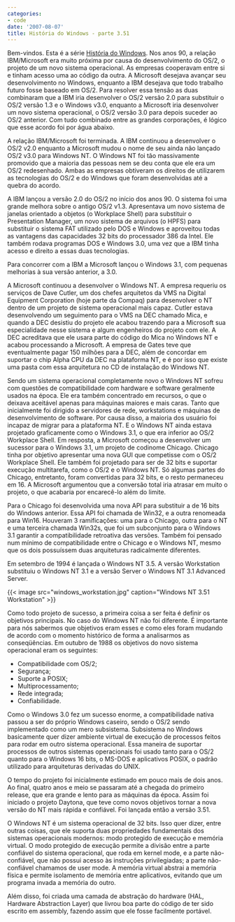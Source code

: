 ```yaml
---
categories:
- code
date: '2007-08-07'
title: História do Windows - parte 3.51
---
```


Bem-vindos. Esta é a série [História do Windows]. Nos anos 90, a relação IBM/Microsoft era muito próxima por causa do desenvolvimento do OS/2, o projeto de um novo sistema operacional. As empresas cooperavam entre si e tinham acesso uma ao código da outra. A Microsoft desejava avançar seu desenvolvimento no Windows, enquanto a IBM desejava que todo trabalho futuro fosse baseado em OS/2. Para resolver essa tensão as duas combinaram que a IBM iria desenvolver o OS/2 versão 2.0 para substituir o OS/2 versão 1.3 e o Windows v3.0, enquanto a Microsoft iria desenvolver um novo sistema operacional, o OS/2 versão 3.0 para depois suceder ao OS/2 anterior. Com tudo combinado entre as grandes corporações, é lógico que esse acordo foi por água abaixo.

A relação IBM/Microsoft foi terminada. A IBM continuou a desenvolver o OS/2 v2.0 enquanto a Microsoft mudou o nome de seu ainda não lançado OS/2 v3.0 para Windows NT. O Windows NT foi tão massivamente promovido que a maioria das pessoas nem se deu conta que ele era um OS/2 redesenhado. Ambas as empresas obtiveram os direitos de utilizarem as tecnologias do OS/2 e do Windows que foram desenvolvidas até a quebra do acordo.

A IBM lançou a versão 2.0 do OS/2 no início dos anos 90. O sistema foi uma grande melhora sobre o antigo OS/2 v1.3. Apresentava um novo sistema de janelas orientado a objetos (o Workplace Shell) para substituir o Presentation Manager, um novo sistema de arquivos (o HPFS) para substituir o sistema FAT utilizado pelo DOS e Windows e aproveitou todas as vantagens das capacidades 32 bits do processador 386 da Intel. Ele também rodava programas DOS e Windows 3.0, uma vez que a IBM tinha acesso e direito a essas duas tecnologias.

Para concorrer com a IBM a Microsoft lançou o Windows 3.1, com pequenas melhorias à sua versão anterior, a 3.0.

A Microsoft continuou a desenvolver o Windows NT. A empresa requeriu os serviços de Dave Cutler, um dos chefes arquitetos da VMS na Digital Equipment Corporation (hoje parte da Compaq) para desenvolver o NT dentro de um projeto de sistema operacional mais capaz. Cutler estava desenvolvendo um seguimento para o VMS na DEC chamado Mica, e quando a DEC desistiu do projeto ele acabou trazendo para a Microsoft sua especialidade nesse sistema e algum engenheiros do projeto com ele. A DEC acreditava que ele usara parte do código do Mica no Windows NT e acabou processando a Microsoft. A empresa de Gates teve que eventualmente pagar 150 milhões para a DEC, além de concordar em suportar o chip Alpha CPU da DEC na plataforma NT, e é por isso que existe uma pasta com essa arquitetura no CD de instalação do Windows NT.

Sendo um sistema operacional completamente novo o Windows NT sofreu com questões de compatibilidade com hardware e software geralmente usados na época. Ele era também concentrado em recursos, o que o deixava aceitável apenas para máquinas maiores e mais caras. Tanto que inicialmente foi dirigido a servidores de rede, workstations e máquinas de desenvolvimento de software. Por causa disso, a maioria dos usuário foi incapaz de migrar para a plataforma NT. E o Windows NT ainda estava projetado graficamente como o Windows 3.1, o que era inferior ao OS/2 Workplace Shell. Em resposta, a Microsoft começou a desenvolver um sucessor para o Windows 3.1, um projeto de codinome Chicago. Chicago tinha por objetivo apresentar uma nova GUI que competisse com o OS/2 Workplace Shell. Ele também foi projetado para ser de 32 bits e suportar execução multitarefa, como o OS/2 e o Windows NT. Só algumas partes do Chicago, entretanto, foram convertidas para 32 bits, e o resto permaneceu em 16. A Microsoft argumentou que a conversão total iria atrasar em muito o projeto, o que acabaria por encarecê-lo além do limite.

Para o Chicago foi desenvolvida uma nova API para substituir a de 16 bits do Windows anterior. Essa API foi chamada de Win32, e a outra renomeada para Win16. Houveram 3 ramificações: uma para o Chicago, outra para o NT e uma terceira chamada Win32s, que foi um subconjunto para o Windows 3.1 garantir a compatibilidade retroativa das versões. Também foi pensado num mínimo de compatibilidade entre o Chicago e o Windows NT, mesmo que os dois possuíssem duas arquiteturas radicalmente diferentes.

Em setembro de 1994 é lançada o Windows NT 3.5. A versão Workstation substituiu o Windows NT 3.1 e a versão Server o Windows NT 3.1 Advanced Server.

{{< image src="windows_workstation.jpg" caption="Windows NT 3.51 Workstation" >}}

Como todo projeto de sucesso, a primeira coisa a ser feita é definir os objetivos principais. No caso do Windows NT não foi diferente. É importante para nós sabermos que objetivos eram esses e como eles foram mudando de acordo com o momento histórico de forma a analisarmos as conseqüências. Em outubro de 1988 os objetivos do novo sistema operacional eram os seguintes:

 - Compatibilidade com OS/2;
 - Segurança;
 - Suporte a POSIX;
 - Multiprocessamento;
 - Rede integrada;
 - Confiabilidade.

Como o Windows 3.0 fez um sucesso enorme, a compatibilidade nativa passou a ser do próprio Windows caseiro, sendo o OS/2 sendo implementado como um mero subsistema. Subsistema no Windows basicamente quer dizer ambiente virtual de execução de processos feitos para rodar em outro sistema operacional. Essa maneira de suportar processos de outros sistemas operacionais foi usado tanto para o OS/2 quanto para o Windows 16 bits, o MS-DOS e aplicativos POSIX, o padrão utilizado para arquiteturas derivadas do UNIX.

O tempo do projeto foi inicialmente estimado em pouco mais de dois anos. Ao final, quatro anos e meio se passaram até a chegada do primeiro release, que era grande e lento para as máquinas da época. Assim foi iniciado o projeto Daytona, que teve como novos objetivos tornar a nova versão do NT mais rápida e confiável. Foi lançada então a versão 3.51.

O Windows NT é um sistema operacional de 32 bits. Isso quer dizer, entre outras coisas, que ele suporta duas propriedades fundamentais dos sistemas operacionais modernos: modo protegido de execução e memória virtual. O modo protegido de execução permite a divisão entre a parte confiável do sistema operacional, que roda em kernel mode, e a parte não-confiável, que não possui acesso às instruções privilegiadas; a parte não-confiável chamamos de user mode. A memória virtual abstrai a memória física e permite isolamento de memória entre aplicativos, evitando que um programa invada a memória do outro.

Além disso, foi criada uma camada de abstração do hardware (HAL, Hardware Abstraction Layer) que livrou boa parte do código de ter sido escrito em assembly, fazendo assim que ele fosse facilmente portável.

[História do Windows]: /historia-do-windows